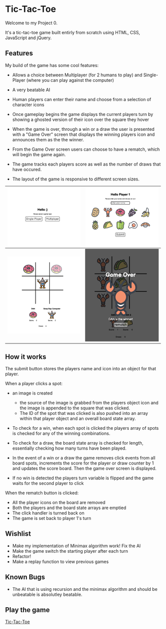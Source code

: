 # Tic-Tac-Toe

Welcome to my Project 0.

It's a tic-tac-toe game built entirly from scratch using HTML, CSS, JavaScript and jQuery.

## Features

My build of the game has some cool features:
- Allows a choice between Multiplayer (for 2 humans to play) and Single-Player (where you can play against the computer)

- A very beatable AI

- Human players can enter their name and choose from a selection of character icons

- Once gameplay begins the game displays the current players turn by showing a ghosted version of their icon over the square they hover

- When the game is over, through a win or a draw the user is presented with a "Game Over" screen that displays the winning players icon and announces them as the the winner.
- From the Game Over screen users can choose to have a rematch, which will begin the game again.

- The game tracks each players score as well as the number of draws that have occured.

- The layout of the game is responsive to different screen sizes.


![Game Mode](screenshots/gamemode.png)|![Name and Icon Selection](screenshots/nameiconselection.png)
-|-
  ![Hovering](screenshots/hovericon.png)|  ![Game Over](screenshots/gameover.png)

## How it works

The submit button stores the players name and icon into an object for that player.

When a player clicks a spot:
- an image is created
  - the source of the image is grabbed from the players object icon and the image is appended to the square that was clicked. 
  - The ID of the spot that was clicked is also pushed into an array within that player object and an overall board state array.

- To check for a win, when each spot is clicked the players array of spots is checked for any of the winning combinations.

- To check for a draw, the board state array is checked for length, essentially checking how many turns have been played.

- In the event of a win or a draw the game removes click events from all board spots, increments the score for the player or draw counter by 1 and updates the score board. Then the game over screen is displayed.

- If no win is detected the players turn variable is flipped and the game waits for the second player to click

When the rematch button is clicked:
- All the player icons on the board are removed
- Both the players and the board state arrays are emptied
- The click handler is turned back on
- The game is set back to player 1's turn

## Wishlist
- Make my implementation of Minimax algorithm work! Fix the AI
- Make the game switch the starting player after each turn
- Refactor!
- Make a replay function to view previous games



## Known Bugs
- The AI that is using recursion and the minimax algorithm and should be unbeatable is absolutley beatable.


## Play the game

[Tic-Tac-Toe](https://danyip.github.io/tic-tac-toe/)


